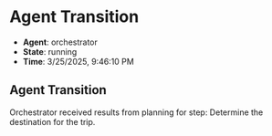 # Agent Transition

- **Agent**: orchestrator
- **State**: running
- **Time**: 3/25/2025, 9:46:10 PM

## Agent Transition

Orchestrator received results from planning for step: Determine the destination for the trip.

